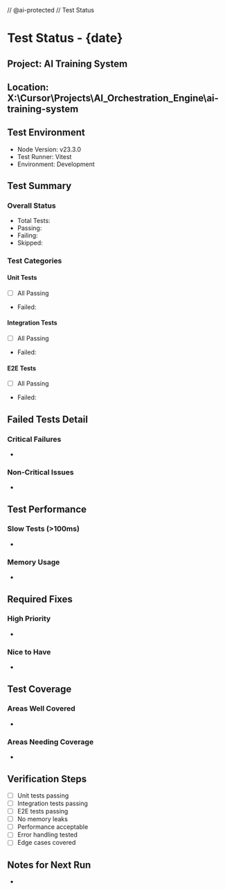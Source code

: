 // @ai-protected
// Test Status


# Test Status - {date}

## Project: AI Training System
## Location: X:\Cursor\Projects\AI_Orchestration_Engine\ai-training-system

## Test Environment
- Node Version: v23.3.0
- Test Runner: Vitest
- Environment: Development

## Test Summary
### Overall Status
- Total Tests: 
- Passing: 
- Failing: 
- Skipped: 

### Test Categories
#### Unit Tests
- [ ] All Passing
- Failed: 

#### Integration Tests
- [ ] All Passing
- Failed: 

#### E2E Tests
- [ ] All Passing
- Failed: 

## Failed Tests Detail
### Critical Failures
- 

### Non-Critical Issues
- 

## Test Performance
### Slow Tests (>100ms)
- 

### Memory Usage
- 

## Required Fixes
### High Priority
- 

### Nice to Have
- 

## Test Coverage
### Areas Well Covered
- 

### Areas Needing Coverage
- 

## Verification Steps
- [ ] Unit tests passing
- [ ] Integration tests passing
- [ ] E2E tests passing
- [ ] No memory leaks
- [ ] Performance acceptable
- [ ] Error handling tested
- [ ] Edge cases covered

## Notes for Next Run
- 
